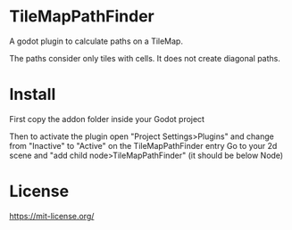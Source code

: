 # TileMapPathFinder

A godot plugin to calculate paths on a TileMap.

The paths consider only tiles with cells. It does not create diagonal paths.

# Install

First copy the addon folder inside your Godot project

Then to activate the plugin open "Project Settings>Plugins" and change from "Inactive" to "Active" on the TileMapPathFinder entry
Go to your 2d scene and "add child node>TileMapPathFinder" (it should be below Node)

# License

https://mit-license.org/
